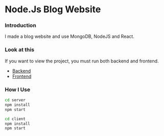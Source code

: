 # Node.Js Blog Website

### Introduction
I made a blog website and use MongoDB, NodeJS and React.

### Look at this
If you want to view the project, you must run both backend and frontend.

- [Backend](https://simple-blog-backend-kbt.herokuapp.com/posts)
- [Frontend](https://simple-blog-frontend-kbt.herokuapp.com/posts)

### How I Use
````bash
cd server
npm install
npm start

cd client
npm install
npm start
````
